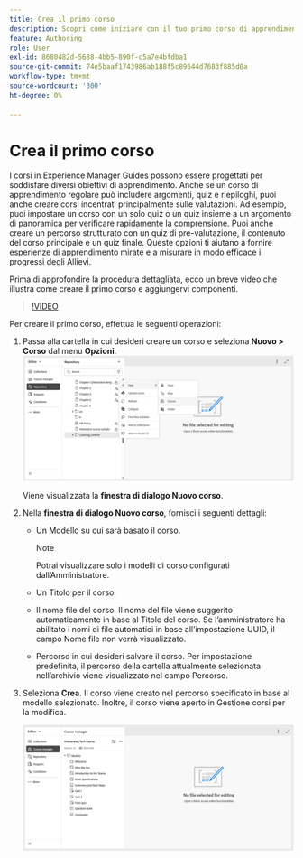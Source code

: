 ```yaml
---
title: Crea il primo corso
description: Scopri come iniziare con il tuo primo corso di apprendimento in Adobe Experience Manager Guides.
feature: Authoring
role: User
exl-id: 8680482d-5688-4bb5-890f-c5a7e4bfdba1
source-git-commit: 74e5baaf1743986ab188f5c89644d7683f885d0a
workflow-type: tm+mt
source-wordcount: '300'
ht-degree: 0%

---
```


# Crea il primo corso

I corsi in Experience Manager Guides possono essere progettati per soddisfare diversi obiettivi di apprendimento. Anche se un corso di apprendimento regolare può includere argomenti, quiz e riepiloghi, puoi anche creare corsi incentrati principalmente sulle valutazioni. Ad esempio, puoi impostare un corso con un solo quiz o un quiz insieme a un argomento di panoramica per verificare rapidamente la comprensione. Puoi anche creare un percorso strutturato con un quiz di pre-valutazione, il contenuto del corso principale e un quiz finale. Queste opzioni ti aiutano a fornire esperienze di apprendimento mirate e a misurare in modo efficace i progressi degli Allievi.

Prima di approfondire la procedura dettagliata, ecco un breve video che illustra come creare il primo corso e aggiungervi componenti.

>[!VIDEO](https://video.tv.adobe.com/v/3469537/aem-guides-learning-content?quality=12&learn=on)


Per creare il primo corso, effettua le seguenti operazioni:

1. Passa alla cartella in cui desideri creare un corso e seleziona **Nuovo > Corso** dal menu **Opzioni**.
   ![](assets/create-new-course.png)

   Viene visualizzata la **finestra di dialogo Nuovo corso**.
2. Nella **finestra di dialogo Nuovo corso**, fornisci i seguenti dettagli:
   - Un Modello su cui sarà basato il corso.

     >[!NOTE]
     >
     > Potrai visualizzare solo i modelli di corso configurati dall’Amministratore.

   - Un Titolo per il corso.
   - Il nome file del corso. Il nome del file viene suggerito automaticamente in base al Titolo del corso. Se l’amministratore ha abilitato i nomi di file automatici in base all’impostazione UUID, il campo Nome file non verrà visualizzato.
   - Percorso in cui desideri salvare il corso. Per impostazione predefinita, il percorso della cartella attualmente selezionata nell’archivio viene visualizzato nel campo Percorso.
3. Seleziona **Crea**.
Il corso viene creato nel percorso specificato in base al modello selezionato. Inoltre, il corso viene aperto in Gestione corsi per la modifica.

   ![](assets/course-manager-read-only-mode.png)
